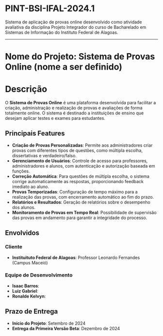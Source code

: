 # PINT-BSI-IFAL-2024.1
Sistema de aplicação de provas online desenvolvido como atividade avaliativa da disciplina Projeto Integrador do curso de Bacharelado em Sistemas de Informação do Instituto Federal de Alagoas.

---
# Nome do Projeto: Sistema de Provas Online (nome a ser definido)

# Descrição

O **Sistema de Provas Online** é uma plataforma desenvolvida para facilitar a criação, administração e realização de provas e avaliações de forma totalmente online. O sistema é destinado  a instituições de ensino que desejam aplicar testes e exames para estudantes.

## Principais Features

- **Criação de Provas Personalizadas**: Permite aos administradores criar provas com diferentes tipos de questões, como múltipla escolha, dissertativas e verdadeiro/falso.
- **Gerenciamento de Usuários**: Controle de acesso para professores, administradores e alunos, com autenticação e autorização baseada em funções.
- **Correção Automática**: Para questões de múltipla escolha, o sistema corrige automaticamente as respostas, proporcionando feedback imediato ao aluno.
- **Provas Temporizadas**: Configuração de tempo máximo para a realização das provas, com encerramento automático ao fim do prazo.
- **Relatórios e Resultados**: Geração de relatórios sobre o desempenho dos alunos.
- **Monitoramento de Provas em Tempo Real**: Possibilidade de supervisão das provas em andamento para garantir a integridade do processo.

## Envolvidos
  
### Cliente
- **Instituituto Federal de Alagoas**: Professor Leonardo Fernandes (Campus Maceió)

### Equipe de Desenvolvimento
- **Isaac Barros**: 
- **Luiz Gabriel**: 
- **Ronalde Kelvyn**: 

## Prazo de Entrega

- **Início do Projeto**: Setembro de 2024
- **Entrega da Primeira Versão Beta**: Dezembro de 2024

